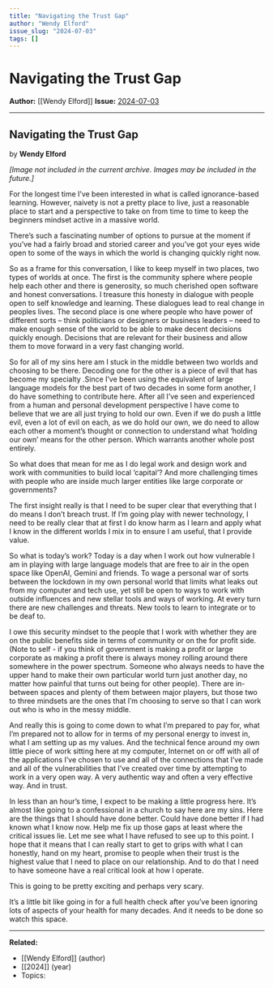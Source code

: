 ```yaml
---
title: "Navigating the Trust Gap"
author: "Wendy Elford"
issue_slug: "2024-07-03"
tags: []
---
```


# Navigating the Trust Gap

**Author:** [[Wendy Elford]]
**Issue:** [2024-07-03](https://plex.collectivesensecommons.org/2024-07-03/)

---

## Navigating the Trust Gap
by **Wendy Elford**

*[Image not included in the current archive. Images may be included in the future.]*

For the longest time I’ve been interested in what is called ignorance-based learning. However, naivety is not a pretty place to live, just a reasonable place to start and a perspective to take on from time to time to keep the beginners mindset active in a massive world.

There’s such a fascinating number of options to pursue at the moment if you’ve had a fairly broad and storied career and you’ve got your eyes wide open to some of the ways in which the world is changing quickly right now.

So as a frame for this conversation, I like to keep myself in two places, two types of worlds at once. The first is the community sphere where people help each other and there is generosity, so much cherished open software and honest conversations. I treasure this honesty in dialogue with people open to self knowledge and learning. These dialogues lead to real change in peoples lives. The second place is one where people who have power of different sorts – think politicians or designers or business leaders – need to make enough sense of the world to be able to make decent decisions quickly enough. Decisions that are relevant for their business and allow them to move forward in a very fast changing world.

So for all of my sins here am I stuck in the middle between two worlds and choosing to be there. Decoding one for the other is a piece of evil that has become my specialty .Since I’ve been using the equivalent of large language models for the best part of two decades in some form another, I do have something to contribute here. After all I’ve seen and experienced from a human and personal development perspective I have come to believe that we are all just trying to hold our own. Even if we do push a little evil, even a lot of evil on each, as we do hold our own, we do need to allow each other a moment’s thought or connection to understand what ‘holding our own’ means for the other person. Which warrants another whole post entirely.

So what does that mean for me as I do legal work and design work and work with communities to build local ‘capital’? And more challenging times with people who are inside much larger entities like large corporate or governments?

The first insight really is that I need to be super clear that everything that I do means I don’t breach trust. If I’m going play with newer technology, I need to be really clear that at first I do know harm as I learn and apply what I know in the different worlds I mix in to ensure I am useful, that I provide value.

So what is today’s work? Today is a day when I work out how vulnerable I am in playing with large language models that are free to air in the open space like OpenAI, Gemini and friends. To wage a personal war of sorts between the lockdown in my own personal world that limits what leaks out from my computer and tech use, yet still be open to ways to work with outside influences and new stellar tools and ways of working. At every turn there are new challenges and threats. New tools to learn to integrate or to be deaf to.

I owe this security mindset to the people that I work with whether they are on the public benefits side in terms of community or on the for profit side. (Note to self - if you think of government is making a profit or large corporate as making a profit there is always money rolling around there somewhere in the power spectrum. Someone who always needs to have the upper hand to make their own particular world turn just another day, no matter how painful that turns out being for other people). There are in-between spaces and plenty of them between major players, but those two to three mindsets are the ones that I’m choosing to serve so that I can work out who is who in the messy middle.

And really this is going to come down to what I’m prepared to pay for, what I’m prepared not to allow for in terms of my personal energy to invest in, what I am setting up as my values. And the technical fence around my own little piece of work sitting here at my computer, Internet on or off with all of the applications I’ve chosen to use and all of the connections that I’ve made and all of the vulnerabilities that I’ve created over time by attempting to work in a very open way. A very authentic way and often a very effective way. And in trust.

In less than an hour’s time, I expect to be making a little progress here. It’s almost like going to a confessional in a church to say here are my sins. Here are the things that I should have done better. Could have done better if I had known what I know now. Help me fix up those gaps at least where the critical issues lie. Let me see what I have refused to see up to this point. I hope that it means that I can really start to get to grips with what I can honestly, hand on my heart, promise to people when their trust is the highest value that I need to place on our relationship. And to do that I need to have someone have a real critical look at how I operate.

This is going to be pretty exciting and perhaps very scary.

It’s a little bit like going in for a full health check after you’ve been ignoring lots of aspects of your health for many decades. And it needs to be done so watch this space.

---

**Related:**
- [[Wendy Elford]] (author)
- [[2024]] (year)
- Topics: 

